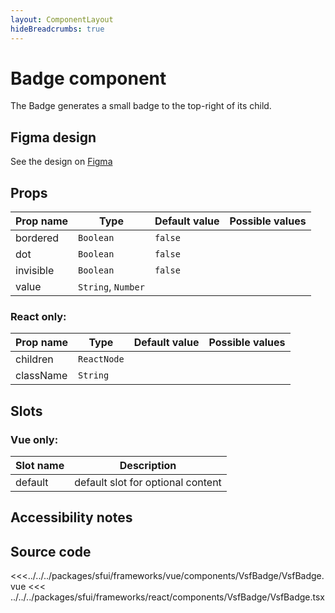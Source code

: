 ```yaml
---
layout: ComponentLayout
hideBreadcrumbs: true
---
```

# Badge component

The Badge generates a small badge to the top-right of its child.

## Figma design

See the design on [Figma](https://www.figma.com/file/CWOkbpne0tDpSenT4ZEUTQ/%F0%9F%9B%A0-SFUI-2.0-%7C-Development?node-id=16643%3A48728)

## Props

| Prop name | Type               | Default value | Possible values |
| --------- | ------------------ | ------------- | --------------- |
| bordered  | `Boolean`          | `false`       |                 |
| dot       | `Boolean`          | `false`       |                 |
| invisible | `Boolean`          | `false`       |                 |
| value     | `String`, `Number` |               |                 |

### React only:

| Prop name | Type        | Default value | Possible values |
| --------- | ----------- | ------------- | --------------- |
| children  | `ReactNode` |               |                 |
| className | `String`    |               |                 |

## Slots

### Vue only:

| Slot name |            Description            |
| --------- | :-------------------------------: |
| default   | default slot for optional content |

## Accessibility notes

## Source code

<<<../../../packages/sfui/frameworks/vue/components/VsfBadge/VsfBadge.vue
<<< ../../../packages/sfui/frameworks/react/components/VsfBadge/VsfBadge.tsx
